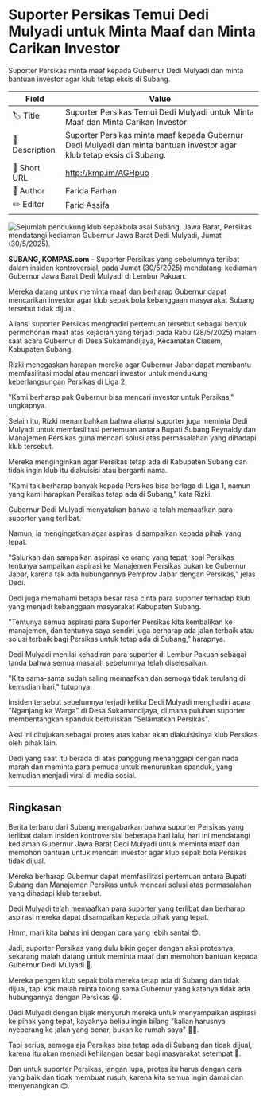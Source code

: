 # Suporter Persikas Temui Dedi Mulyadi untuk Minta Maaf dan Minta Carikan Investor

Suporter Persikas minta maaf kepada Gubernur Dedi Mulyadi dan minta bantuan investor agar klub tetap eksis di Subang.

| Field         | Value                                                       |
|---------------|-------------------------------------------------------------|
| 🏷️ Title       | Suporter Persikas Temui Dedi Mulyadi untuk Minta Maaf dan Minta Carikan Investor |
| 📝 Description | Suporter Persikas minta maaf kepada Gubernur Dedi Mulyadi dan minta bantuan investor agar klub tetap eksis di Subang. |
| 🔗 Short URL   | http://kmp.im/AGHpuo |
| 👤 Author      | Farida Farhan |
| ✏️ Editor      | Farid Assifa |

![Sejumlah pendukung klub sepakbola asal Subang, Jawa Barat, Persikas mendatangi kediaman Gubernur Jawa Barat Dedi Mulyadi, Jumat (30/5/2025).](https://asset.kompas.com/crops/snAXa18wZJVQTqPfMLoH3oHL2co=/17x0:1099x721/750x500/data/photo/2025/05/30/68397fbd977a6.jpg)

**SUBANG, KOMPAS.com** - Suporter Persikas yang sebelumnya terlibat dalam insiden kontroversial, pada Jumat (30/5/2025) mendatangi kediaman Gubernur Jawa Barat Dedi Mulyadi di Lembur Pakuan.

Mereka datang untuk meminta maaf dan berharap Gubernur dapat mencarikan investor agar klub sepak bola kebanggaan masyarakat Subang tersebut tidak dijual.

Aliansi suporter Persikas menghadiri pertemuan tersebut sebagai bentuk permohonan maaf atas kejadian yang terjadi pada Rabu (28/5/2025) malam saat acara Gubernur di Desa Sukamandijaya, Kecamatan Ciasem, Kabupaten Subang.

Rizki menegaskan harapan mereka agar Gubernur Jabar dapat membantu memfasilitasi modal atau mencari investor untuk mendukung keberlangsungan Persikas di Liga 2.

\"Kami berharap pak Gubernur bisa mencari investor untuk Persikas,\" ungkapnya.

Selain itu, Rizki menambahkan bahwa aliansi suporter juga meminta Dedi Mulyadi untuk memfasilitasi pertemuan antara Bupati Subang Reynaldy dan Manajemen Persikas guna mencari solusi atas permasalahan yang dihadapi klub tersebut.

Mereka menginginkan agar Persikas tetap ada di Kabupaten Subang dan tidak ingin klub itu diakuisisi atau berganti nama.

\"Kami tak berharap banyak kepada Persikas bisa berlaga di Liga 1, namun yang kami harapkan Persikas tetap ada di Subang,\" kata Rizki.

Gubernur Dedi Mulyadi menyatakan bahwa ia telah memaafkan para suporter yang terlibat.

Namun, ia mengingatkan agar aspirasi disampaikan kepada pihak yang tepat.

\"Salurkan dan sampaikan aspirasi ke orang yang tepat, soal Persikas tentunya sampaikan aspirasi ke Manajemen Persikas bukan ke Gubernur Jabar, karena tak ada hubungannya Pemprov Jabar dengan Persikas,\" jelas Dedi.

Dedi juga memahami betapa besar rasa cinta para suporter terhadap klub yang menjadi kebanggaan masyarakat Kabupaten Subang.

\"Tentunya semua aspirasi para Suporter Persikas kita kembalikan ke manajemen, dan tentunya saya sendiri juga berharap ada jalan terbaik atau solusi terbaik bagi Persikas untuk tetap ada di Subang,\" harapnya.

Dedi Mulyadi menilai kehadiran para suporter di Lembur Pakuan sebagai tanda bahwa semua masalah sebelumnya telah diselesaikan.

\"Kita sama-sama sudah saling memaafkan dan semoga tidak terulang di kemudian hari,\" tutupnya.

Insiden tersebut sebelumnya terjadi ketika Dedi Mulyadi menghadiri acara "Nganjang ka Warga" di Desa Sukamandijaya, di mana puluhan suporter membentangkan spanduk bertuliskan \"Selamatkan Persikas\".

Aksi ini ditujukan sebagai protes atas kabar akan diakuisisinya klub Persikas oleh pihak lain.

Dedi yang saat itu berada di atas panggung menanggapi dengan nada marah dan meminta para pemuda untuk menurunkan spanduk, yang kemudian menjadi viral di media sosial.

---
## Ringkasan

Berita terbaru dari Subang mengabarkan bahwa suporter Persikas yang terlibat dalam insiden kontroversial beberapa hari lalu, hari ini mendatangi kediaman Gubernur Jawa Barat Dedi Mulyadi untuk meminta maaf dan memohon bantuan untuk mencari investor agar klub sepak bola Persikas tidak dijual.

 Mereka berharap Gubernur dapat memfasilitasi pertemuan antara Bupati Subang dan Manajemen Persikas untuk mencari solusi atas permasalahan yang dihadapi klub tersebut.

 Dedi Mulyadi telah memaafkan para suporter yang terlibat dan berharap aspirasi mereka dapat disampaikan kepada pihak yang tepat.



Hmm, mari kita bahas ini dengan cara yang lebih santai 😎.

 Jadi, suporter Persikas yang dulu bikin geger dengan aksi protesnya, sekarang malah datang untuk meminta maaf dan memohon bantuan kepada Gubernur Dedi Mulyadi 🤣.

 Mereka pengen klub sepak bola mereka tetap ada di Subang dan tidak dijual, tapi kok malah minta tolong sama Gubernur yang katanya tidak ada hubungannya dengan Persikas 😂.

 Dedi Mulyadi dengan bijak menyuruh mereka untuk menyampaikan aspirasi ke pihak yang tepat, kayaknya beliau ingin bilang "kalian harusnya nyeberang ke jalan yang benar, bukan ke rumah saya" 🚶‍♂️.

 Tapi serius, semoga aja Persikas bisa tetap ada di Subang dan tidak dijual, karena itu akan menjadi kehilangan besar bagi masyarakat setempat 🙏.

 Dan untuk suporter Persikas, jangan lupa, protes itu harus dengan cara yang baik dan tidak membuat rusuh, karena kita semua ingin damai dan menyenangkan 😊.
